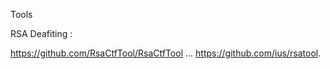 Tools 

RSA Deafiting : 

https://github.com/RsaCtfTool/RsaCtfTool
...
https://github.com/ius/rsatool.

